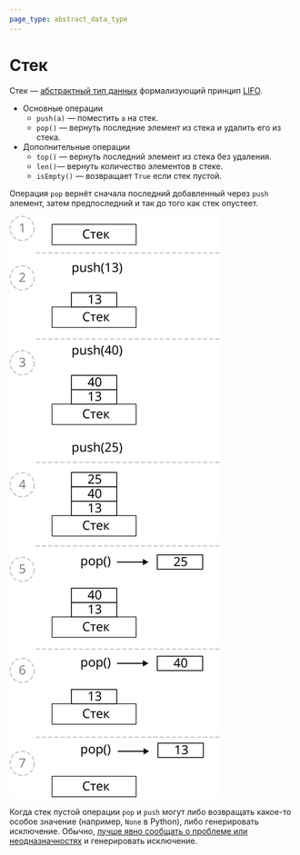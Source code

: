 ```yaml
---
page_type: abstract_data_type
---
```


# Стек

Стек — [абстрактный тип данных]([[20221023123217]]) формализующий принцип [LIFO]([[20221022204419]]).

- Основные операции
  - `push(a)` — поместить `a` на стек.
  - `pop()` — вернуть последние элемент из стека и удалить его из стека.
- Дополнительные операции
  - `top()` — вернуть последний элемент из стека без удаления.
  - `len()`— вернуть количество элементов в стеке.
  - `isEmpty()` — возвращает `True` если стек пустой.

Операция `pop` вернёт сначала последний добавленный через `push` элемент, затем предпоследний и так до того как стек опустеет.

![](/images/stack01.svg)

Когда стек пустой операции `pop` и `push` могут либо возвращать какое-то особое значение (например, `None` в Python), либо генерировать исключение. Обычно, [лучше явно сообщать о проблеме или неодназначностях]([[20221023131820]]) и генерировать исключение.
